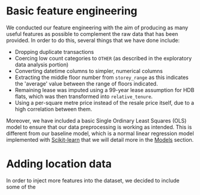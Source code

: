 # Basic feature engineering

We conducted our feature engineering with the aim of producing as many useful features as possible to complement the raw data that has been provided. In order to do this, several things that we have done include:

* Dropping duplicate transactions
* Coercing low count categories to `OTHER` (as described in the exploratory data analysis portion)
* Converting datetime columns to simpler, numerical columns
* Extracting the middle floor number from `storey_range` as this indicates the 'average' value between the range of floors indicated.
* Remaining lease was imputed using a 99-year lease assumption for HDB flats, which was then transformed into `relative_tenure`.
* Using a per-square metre price instead of the resale price itself, due to a high correlation between them.

Moreover, we have included a basic Single Ordinary Least Squares (OLS) model to ensure that our data preprocessing is working as intended. This is different from our baseline model, which is a normal linear regression model implemented with [Scikit-learn](https://scikit-learn.org/stable/modules/classes.html) that we will detail more in the [Models](./models.md) section.

# Adding location data
In order to inject more features into the dataset, we decided to include some of the 